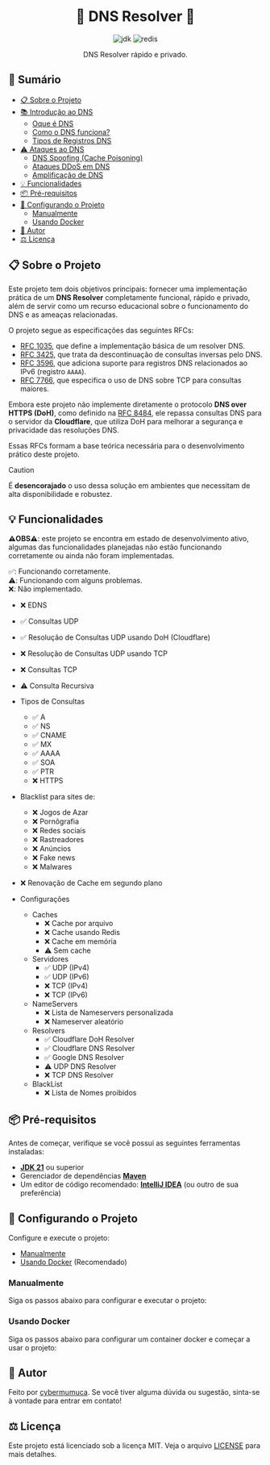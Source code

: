 <h1 align="center">🚧 DNS Resolver 🚧</h1>

<p align="center">
  <a><img alt="jdk" src="https://img.shields.io/badge/JDK%2021-007396?style=for-the-badge&logo=openjdk&logoColor=white"></a>
  <a><img alt="redis" src="https://img.shields.io/badge/redis-DC382D?style=for-the-badge&logo=redis&logoColor=white"></a>
</p>

<p align="center">DNS Resolver rápido e privado.</p>
<!-- <p align="center">⚠️ <strong>Em desenvolvimento</strong> ⚠️</p> -->

## 📜 Sumário

- [📋 Sobre o Projeto](#-sobre-o-projeto)
- [📚 Introdução ao DNS]()
  - [Oque é DNS]() 
  - [Como o DNS funciona?]() 
  - [Tipos de Registros DNS]()
- [⚠️ Ataques ao DNS]()
  - [DNS Spoofing (Cache Poisoning)]() 
  - [Ataques DDoS em DNS]() 
  - [Amplificação de DNS]() 
- [💡 Funcionalidades](#-funcionalidades)
- [📦 Pré-requisitos](#-pré-requisitos)
- [🔧 Configurando o Projeto](#-configurando-o-projeto)
  - [Manualmente](#manualmente)
  - [Usando Docker](#usando-docker)
- [👤 Autor](#-autor)
- [⚖️ Licença](#-licença)

## 📋 Sobre o Projeto

Este projeto tem dois objetivos principais: fornecer uma implementação prática de um **DNS Resolver** completamente funcional, rápido e privado, além de servir como um recurso educacional sobre o funcionamento do DNS e as ameaças relacionadas.

O projeto segue as especificações das seguintes RFCs:
- [RFC 1035](https://datatracker.ietf.org/doc/html/rfc1035), que define a implementação básica de um resolver DNS.
- [RFC 3425](https://datatracker.ietf.org/doc/html/rfc3425), que trata da descontinuação de consultas inversas pelo DNS.
- [RFC 3596](https://datatracker.ietf.org/doc/html/rfc3596), que adiciona suporte para registros DNS relacionados ao IPv6 (registro `AAAA`).
- [RFC 7766](https://datatracker.ietf.org/doc/html/rfc7766), que especifica o uso de DNS sobre TCP para consultas maiores.

Embora este projeto não implemente diretamente o protocolo **DNS over HTTPS (DoH)**, como definido na [RFC 8484](https://datatracker.ietf.org/doc/html/rfc8484), ele repassa consultas DNS para o servidor da **Cloudflare**, que utiliza DoH para melhorar a segurança e privacidade das resoluções DNS.

Essas RFCs formam a base teórica necessária para o desenvolvimento prático deste projeto.

> [!CAUTION]
> É **desencorajado** o uso dessa solução em ambientes que necessitam de alta disponibilidade e robustez.

## 💡 Funcionalidades

**⚠️OBS⚠️**: este projeto se encontra em estado de desenvolvimento ativo, algumas das funcionalidades planejadas não estão funcionando corretamente ou ainda não foram implementadas.

✅️: Funcionando corretamente.  
⚠️: Funcionando com alguns problemas.  
❌️: Não implementado.  

- ❌️ EDNS
- ✅️ Consultas UDP
- ✅️ Resolução de Consultas UDP usando DoH (Cloudflare)
- ❌️ Resolução de Consultas UDP usando TCP
- ❌️ Consultas TCP
- ⚠️ Consulta Recursiva

- Tipos de Consultas
  - ✅️ A
  - ✅️ NS
  - ✅️ CNAME
  - ✅️ MX
  - ✅️ AAAA
  - ✅️ SOA
  - ✅️ PTR
  - ❌️ HTTPS

- Blacklist para sites de:
  - ❌️ Jogos de Azar
  - ❌️ Pornôgrafia
  - ❌️ Redes sociais
  - ❌️ Rastreadores
  - ❌️ Anúncios
  - ❌️ Fake news
  - ❌️ Malwares

- ❌️ Renovação de Cache em segundo plano

- Configurações
    - Caches
      - ❌️ Cache por arquivo
      - ❌️ Cache usando Redis
      - ❌️ Cache em memória
      - ⚠️ Sem cache
    - Servidores
      - ✅️ UDP (IPv4)
      - ✅️ UDP (IPv6)
      - ❌️ TCP (IPv4)
      - ❌️ TCP (IPv6)
    - NameServers
      - ❌️ Lista de Nameservers personalizada
      - ❌️ Nameserver aleatório
    - Resolvers
      - ✅️ Cloudflare DoH Resolver
      - ✅️ Cloudflare DNS Resolver
      - ✅️ Google DNS Resolver
      - ⚠️ UDP DNS Resolver
      - ❌️ TCP DNS Resolver
    - BlackList
      - ❌️ Lista de Nomes proibidos

## 📦 Pré-requisitos

Antes de começar, verifique se você possui as seguintes ferramentas instaladas:

- **[JDK 21](https://www.oracle.com/java/technologies/javase/jdk21-archive-downloads.html)** ou superior
- Gerenciador de dependências **[Maven](https://maven.apache.org/install.html)**
- Um editor de código recomendado: **[IntelliJ IDEA](https://www.jetbrains.com/idea/download/)** (ou outro de sua preferência)

## 🔧 Configurando o Projeto

Configure e execute o projeto:

- [Manualmente](#manualmente)
- [Usando Docker](#usando-docker) (Recomendado)

### Manualmente

Siga os passos abaixo para configurar e executar o projeto:

### Usando Docker

Siga os passos abaixo para configurar um container docker e começar a usar o projeto:

## 👤 Autor

Feito por [cybermumuca](https://github.com/cybermumuca). Se você tiver alguma dúvida ou sugestão, sinta-se à vontade para entrar em contato!

## ⚖️ Licença

Este projeto está licenciado sob a licença MIT. Veja o arquivo [LICENSE](./LICENSE) para mais detalhes.
